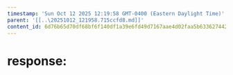 ```yaml
---
timestamp: 'Sun Oct 12 2025 12:19:58 GMT-0400 (Eastern Daylight Time)'
parent: '[[..\20251012_121958.715ccfd8.md]]'
content_id: 6d76b65d70df68bf6f140df1a39e6fd49d7167aae4d02faa5b63362744266256
---
```


# response:
